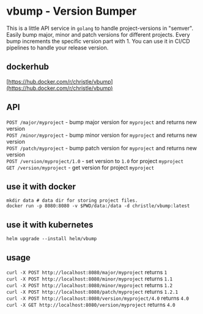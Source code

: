 # vbump - Version Bumper

This is a little API service in `golang` to handle project-versions in "semver". Easily bump major, minor and patch versions for different projects. Every bump increments the specific version part with 1. You can use it in CI/CD pipelines to handle your release version. 

## dockerhub
[https://hub.docker.com/r/christle/vbump](https://hub.docker.com/r/christle/vbump)

## API
`POST /major/myproject` - bump major version for `myproject` and returns new version  
`POST /minor/myproject` - bump minor version for `myproject` and returns new version  
`POST /patch/myproject` - bump patch version for `myproject` and returns new version  
`POST /version/myproject/1.0` - set version to `1.0` for project `myproject`  
`GET /version/myproject` - get version for project `myproject`  

## use it with docker
```
mkdir data # data dir for storing project files.
docker run -p 8080:8080 -v $PWD/data:/data -d christle/vbump:latest
```

## use it with kubernetes
```
helm upgrade --install helm/vbump
```

## usage
`curl -X POST http://localhost:8080/major/myproject` returns `1`  
`curl -X POST http://localhost:8080/minor/myproject` returns `1.1`  
`curl -X POST http://localhost:8080/minor/myproject` returns `1.2`  
`curl -X POST http://localhost:8080/patch/myproject` returns `1.2.1`  
`curl -X POST http://localhost:8080/version/myproject/4.0` returns `4.0`  
`curl -X GET http://localhost:8080/version/myproject` returns `4.0`  


